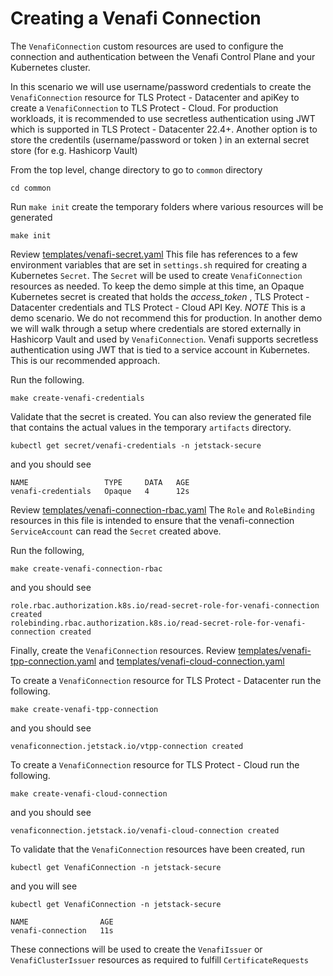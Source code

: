 # Creating a Venafi Connection

The `VenafiConnection` custom resources are used to configure the connection and authentication between the Venafi Control Plane and your Kubernetes cluster.

In this scenario we will use username/password credentials to create the `VenafiConnection` resource for TLS Protect - Datacenter and apiKey to create a `VenafiConnection` to TLS Protect - Cloud. 
For production workloads, it is recommended to use secretless authentication using JWT which is supported in TLS Protect - Datacenter 22.4+. Another option is to store the credentils (username/password or token ) in an external secret store (for e.g. Hashicorp Vault)

From the top level, change directory to go to `common` directory
```
cd common
```  

Run `make init` create the temporary folders where various resources will be generated
```
make init
```

Review [templates/venafi-secret.yaml](../common/templates/venafi-secret.yaml) This file has references to a few environment variables that are set in `settings.sh` required for creating a Kubernetes `Secret`. The `Secret` will be used to create `VenafiConnection` resources as needed. To keep the demo simple at this time, an Opaque Kubernetes secret is created that holds the *access_token* , TLS Protect - Datacenter credentials and TLS Protect - Cloud API Key. 
*NOTE* This is a demo scenario. We do not recommend this for production. In another demo we will walk through a setup where credentials are stored externally in Hashicorp Vault and used by `VenafiConnection`. 
Venafi supports secretless authentication using JWT that is tied to a service account in Kubernetes. This is our recommended approach. 

Run the following. 
```
make create-venafi-credentials
```

Validate that the secret is created. You can also review the generated file that contains the actual values in the temporary `artifacts` directory.

```
kubectl get secret/venafi-credentials -n jetstack-secure
``` 
and you should see
```
NAME                 TYPE     DATA   AGE
venafi-credentials   Opaque   4      12s
```

Review [templates/venafi-connection-rbac.yaml](../common/templates/venafi-connection-rbac.yaml) The `Role` and `RoleBinding` resources in this file is intended to ensure that the venafi-connection `ServiceAccount` can read the `Secret` created above. 

Run the following, 
```
make create-venafi-connection-rbac
```
and you should see 
```
role.rbac.authorization.k8s.io/read-secret-role-for-venafi-connection created
rolebinding.rbac.authorization.k8s.io/read-secret-role-for-venafi-connection created
``` 

Finally, create the `VenafiConnection` resources. Review [templates/venafi-tpp-connection.yaml](../common/templates/venafi-tpp-connection.yaml) and [templates/venafi-cloud-connection.yaml](../common/templates/venafi-cloud-connection.yaml) 

To create a `VenafiConnection` resource for TLS Protect - Datacenter run the following.
```
make create-venafi-tpp-connection
```
and you should see
```
venaficonnection.jetstack.io/vtpp-connection created
```

To create a `VenafiConnection` resource for TLS Protect - Cloud run the following.
```
make create-venafi-cloud-connection
```
and you should see
```
venaficonnection.jetstack.io/venafi-cloud-connection created
```

To validate that the `VenafiConnection` resources have been created, run

```
kubectl get VenafiConnection -n jetstack-secure
```
and you will see
```
kubectl get VenafiConnection -n jetstack-secure

NAME                AGE
venafi-connection   11s
```

These connections will be used to create the `VenafiIssuer` or `VenafiClusterIssuer` resources as required to fulfill `CertificateRequests`
